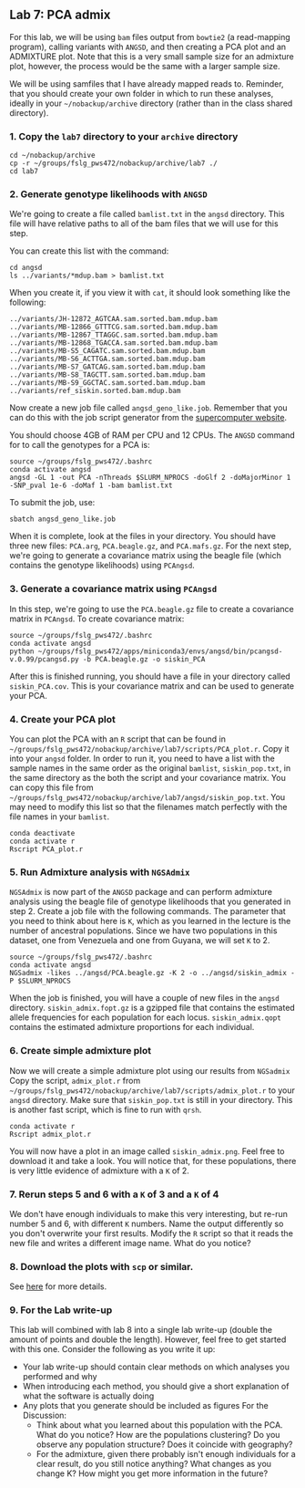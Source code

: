 ## Lab 7: PCA admix

For this lab, we will be using `bam` files output from `bowtie2` (a read-mapping program), calling variants with `ANGSD`, and then creating a PCA plot and an ADMIXTURE plot. Note that this is a very small sample size for an admixture plot, however, the process would be the same with a larger sample size.

We will be using samfiles that I have already mapped reads to. Reminder, that you should create your own folder in which to run these analyses, ideally in your `~/nobackup/archive` directory (rather than in the class shared directory).

### 1. Copy the `lab7` directory to your `archive` directory
```
cd ~/nobackup/archive
cp -r ~/groups/fslg_pws472/nobackup/archive/lab7 ./
cd lab7
```

### 2. Generate genotype likelihoods with `ANGSD`
We're going to create a file called  `bamlist.txt` in the `angsd` directory. This file will have relative paths to all of the bam files that we will use for this step.
    
You can create this list with the command:
```
cd angsd
ls ../variants/*mdup.bam > bamlist.txt
```
When you create it, if you view it with `cat`, it should look something like the following:  
```
../variants/JH-12872_AGTCAA.sam.sorted.bam.mdup.bam
../variants/MB-12866_GTTTCG.sam.sorted.bam.mdup.bam
../variants/MB-12867_TTAGGC.sam.sorted.bam.mdup.bam
../variants/MB-12868_TGACCA.sam.sorted.bam.mdup.bam
../variants/MB-S5_CAGATC.sam.sorted.bam.mdup.bam
../variants/MB-S6_ACTTGA.sam.sorted.bam.mdup.bam
../variants/MB-S7_GATCAG.sam.sorted.bam.mdup.bam
../variants/MB-S8_TAGCTT.sam.sorted.bam.mdup.bam
../variants/MB-S9_GGCTAC.sam.sorted.bam.mdup.bam
../variants/ref_siskin.sorted.bam.mdup.bam
```
Now create a new job file called `angsd_geno_like.job`.
Remember that you can do this with the job script generator from the [supercomputer website](https://rc.byu.edu/documentation/slurm/script-generator).
    
You should choose 4GB of RAM per CPU and 12 CPUs. The  `ANGSD`  command for to call the genotypes for a PCA is:
```
source ~/groups/fslg_pws472/.bashrc
conda activate angsd
angsd -GL 1 -out PCA -nThreads $SLURM_NPROCS -doGlf 2 -doMajorMinor 1 -SNP_pval 1e-6 -doMaf 1 -bam bamlist.txt
```
To submit the job, use: 
```
sbatch angsd_geno_like.job
``` 
When it is complete, look at the files in your directory. You should have three new files:  `PCA.arg`,  `PCA.beagle.gz`, and  `PCA.mafs.gz`. For the next step, we're going to generate a covariance matrix using the beagle file (which contains the genotype likelihoods) using  `PCAngsd`.

### 3. Generate a covariance matrix using  `PCAngsd`

In this step, we're going to use the  `PCA.beagle.gz`  file to create a covariance matrix in  `PCAngsd`. To create covariance matrix:  
```
source ~/groups/fslg_pws472/.bashrc
conda activate angsd
python ~/groups/fslg_pws472/apps/miniconda3/envs/angsd/bin/pcangsd-v.0.99/pcangsd.py -b PCA.beagle.gz -o siskin_PCA
```
After this is finished running, you should have a file in your directory called  `siskin_PCA.cov`. This is your covariance matrix and can be used to generate your PCA.

### 4. Create your PCA plot

You can plot the PCA with an  `R`  script that can be found in  `~/groups/fslg_pws472/nobackup/archive/lab7/scripts/PCA_plot.r`. Copy it into your  `angsd`  folder. In order to run it, you need to have a list with the sample names in the same order as the original  `bamlist`,  `siskin_pop.txt`, in the same directory as the both the script and your covariance matrix. You can copy this file from  `~/groups/fslg_pws472/nobackup/archive/lab7/angsd/siskin_pop.txt`. You may need to modify this list so that the filenames match perfectly with the file names in your `bamlist`. 
```
conda deactivate
conda activate r
Rscript PCA_plot.r
```
### 5. Run Admixture analysis with `NGSAdmix`

`NGSAdmix` is now part of the `ANGSD` package and can perform admixture analysis using the beagle file of genotype likelihoods that you generated in step 2. Create a job file with the following commands. The parameter that you need to think about here is `K`, which as you learned in the lecture is the number of ancestral populations. Since we have two populations in this dataset, one from Venezuela and one from Guyana, we will set `K` to 2.
```
source ~/groups/fslg_pws472/.bashrc
conda activate angsd
NGSadmix -likes ../angsd/PCA.beagle.gz -K 2 -o ../angsd/siskin_admix -P $SLURM_NPROCS
```
When the job is finished, you will have a couple of new files in the `angsd` directory. `siskin_admix.fopt.gz` is a gzipped file that contains the estimated allele frequencies for each population for each locus. `siskin_admix.qopt` contains the estimated admixture proportions for each individual.

### 6. Create simple admixture plot
Now we will create a simple admixture plot using our results from `NGSadmix`
Copy the script, `admix_plot.r` from `~/groups/fslg_pws472/nobackup/archive/lab7/scripts/admix_plot.r` to your `angsd` directory.
Make sure that `siskin_pop.txt` is still in your directory. This is another fast script, which is fine to run with `qrsh`.
```
conda activate r
Rscript admix_plot.r
```
You will now have a plot in an image called `siskin_admix.png`. Feel free to download it and take a look. You will notice that, for these populations, there is very little evidence of admixture with a `K` of 2.

### 7. Rerun steps 5 and 6 with a `K` of 3 and a `K` of 4
We don't have enough individuals to make this very interesting, but re-run number 5 and 6, with different `K` numbers. Name the output differently so you don't overwrite your first results. Modify the `R` script so that it reads the new file and writes a different image name. What do you notice?

### 8. Download the plots with `scp` or similar.
See [here](https://rc.byu.edu/wiki/?id=Transferring+Files) for more details.

### 9. For the Lab write-up
This lab will combined with lab 8 into a single lab write-up (double the amount of points and double the length). However, feel free to get started with this one. Consider the following as you write it up:
- Your lab write-up should contain clear methods on which analyses you performed and why
- When introducing each method, you should give a short explanation of what the software is actually doing
- Any plots that you generate should be included as figures
For the Discussion:
    + Think about what you learned about this population with the PCA. What do you notice? How are the populations clustering? Do you observe any population structure? Does it coincide with geography?
    + For the admixture, given there probably isn't enough individuals for a clear result, do you still notice anything? What changes as you change K? How might you get more information in the future?
